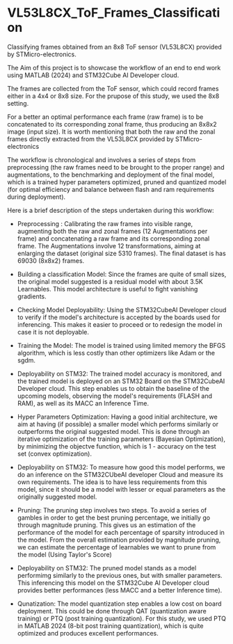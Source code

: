 # VL53L8CX_ToF_Frames_Classification
Classifying frames obtained from an 8x8 ToF sensor (VL53L8CX) provided by STMicro-electronics.

The Aim of this project is to showcase the workflow of an end to end work using MATLAB (2024) and STM32Cube AI Developer cloud.

The frames are collected from the ToF sensor, which could record frames either in a 4x4 or 8x8 size. For the prupose of this study, we used the 8x8 setting.

For a better an optimal performance each frame (raw frame) is to be concatenated to its corresponding zonal frame, thus producing an 8x8x2 image (input size).
It is worth mentioning that both the raw and the zonal frames directly extracted from the VL53L8CX provided by STMicro-electronics

The workflow is chronological and involves a series of steps from preprocessing (the raw frames need to be brought to the proper range) and augmentations, to the benchmarking and deployment of the final model, which is a trained hyper parameters optimized, pruned and quantized model (for optimal efficiency and balance between flash and ram requirements during deployment).

Here is a brief description of the steps undertaken during this workflow:

- Preprocessing : Calibrating the raw frames into visible range, augmenting both the raw and zonal frames (12 Augmentations per frame) and concatenating a raw frame and its corresponding zonal frame.
  The Augmentations involve 12 transformations, aiming at enlarging the dataset (original size 5310 frames). The final dataset is has 69030 (8x8x2) frames.
  
- Building a classification Model: Since the frames are quite of small sizes, the original model suggested is a residual model with about 3.5K Learnables. This model architecture is useful to fight vanishing gradients.

- Checking Model Deployability: Using the STM32CubeAI Developer cloud to verify if the model's architecture is accepted by the boards used for inferencing. This makes it easier to proceed or to redesign the model in case it is not deployable.

- Training the Model: The model is trained using limited memory the BFGS algorithm, which is less costly than other optimizers like Adam or the sgdm.

- Deployability on STM32: The trained model accuracy is monitored, and the trained model is deployed on an STM32 Board on the STM32CubeAI Developer cloud.
  This step enables us to obtain the baseline of the upcoming models, observing the model's requirements (FLASH and RAM), as well as its MACC an Inference Time.
  
- Hyper Parameters Optimization: Having a good initial architecture, we aim at having (if possible) a smaller model which performs similarly or outperforms the original suggested model.
  This is done through an iterative optimization of the training parameters (Bayesian Optimization), by minimizing the objectve function, which is 1 - accuracy on the test set (convex optimization).
  
- Deployability on STM32: To measure how good this model performs, we do an inference on the STM32CUbeAI developer Cloud and measure its own requirements.
  The idea is to have less requirements from this model, since it should be a model with lesser or equal parameters as the originally suggested model.

- Pruning: The pruning step involves two steps. To avoid a series of gambles in order to get the best pruning percentage, we initially go through magnitude pruning.
  This gives us an estimation of the performance of the model for each percentage of sparsity introduced in the model.
  From the overall estimation provided by magnitude pruning, we can estimate the percentage of learnables we want to prune from the model (Using Taylor's Score)
  
- Deployability on STM32: The pruned model stands as a model performimg similarly to the previous ones, but with smaller parameters.
  This inferencing this model on the STM32Cube AI Developer cloud provides better performances (less MACC and a better Inference time).
  
- Qunatization: The model quantization step enables a low cost on board deployment. This could be done through QAT (quantization aware training) or PTQ (post training quantization).
  For this study, we used PTQ in MATLAB 2024 (8-bit post training quantization), which is quite optimized and produces excellent performances.
